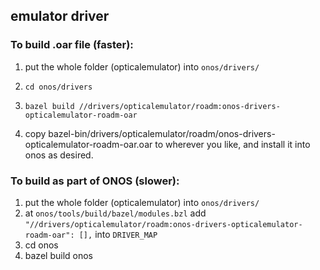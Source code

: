 ## emulator driver

### To build .oar file (faster):

1. put the whole folder (opticalemulator) into `onos/drivers/`
2.     cd onos/drivers
3.     bazel build //drivers/opticalemulator/roadm:onos-drivers-opticalemulator-roadm-oar
4. copy bazel-bin/drivers/opticalemulator/roadm/onos-drivers-opticalemulator-roadm-oar.oar
   to wherever you like, and install it into onos as desired.

### To build as part of ONOS (slower):

1. put the whole folder (opticalemulator) into `onos/drivers/`
2. at `onos/tools/build/bazel/modules.bzl`
        add     `"//drivers/opticalemulator/roadm:onos-drivers-opticalemulator-roadm-oar": [],`
        into    `DRIVER_MAP`
3. cd onos
4. bazel build onos
